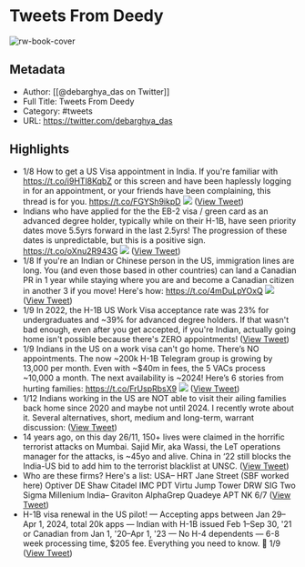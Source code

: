 # Tweets From Deedy

![rw-book-cover](https://pbs.twimg.com/profile_images/1471065068041244674/eLm0sHqx.jpg)

## Metadata
- Author: [[@debarghya_das on Twitter]]
- Full Title: Tweets From Deedy
- Category: #tweets
- URL: https://twitter.com/debarghya_das

## Highlights
- 1/8 How to get a US Visa appointment in India. 
  If you're familiar with https://t.co/i9HTl8KqbZ or this screen and have been haplessly logging in for an appointment, or your friends have been complaining, this thread is for you. https://t.co/FGYSh9ikpD
  ![](https://pbs.twimg.com/media/FXHFMR5UEAIG9tz.png) ([View Tweet](https://twitter.com/debarghya_das/status/1545232964740493312))
- Indians who have applied for the the EB-2 visa / green card as an advanced degree holder, typically while on their H-1B, have seen priority dates move 5.5yrs forward in the last 2.5yrs!
  The progression of these dates is unpredictable, but this is a positive sign. https://t.co/oXnu2R943G
  ![](https://pbs.twimg.com/media/FUDXLlRUsAAwtZC.jpg) ([View Tweet](https://twitter.com/debarghya_das/status/1531460473735917568))
- 1/8 If you're an Indian or Chinese person in the US, immigration lines are long. You (and even those based in other countries) can land a Canadian PR in 1 year while staying where you are and become a Canadian citizen in another 3 if you move! 
  Here's how: https://t.co/4mDuLpYOxQ
  ![](https://pbs.twimg.com/media/FTRAOYLUYAAyQRl.jpg) ([View Tweet](https://twitter.com/debarghya_das/status/1527916791246118912))
- 1/9 In 2022, the H-1B US Work Visa acceptance rate was 23% for undergraduates and ~39% for advanced degree holders. If that wasn't bad enough, even after you get accepted, if you're Indian, actually going home isn't possible because there's ZERO appointments! ([View Tweet](https://twitter.com/debarghya_das/status/1520966725210042368))
- 1/9 Indians in the US on a work visa can't go home. There’s NO appointments.
  The now ~200k H-1B Telegram group is growing by 13,000 per month.
  Even with ~$40m in fees, the 5 VACs process ~10,000 a month. The next availability is ~2024!
  Here’s 6 stories from hurting families: https://t.co/FrUspRbsX9
  ![](https://pbs.twimg.com/media/FdYyFEpUcAADZEL.jpg) ([View Tweet](https://twitter.com/debarghya_das/status/1573500185166028801))
- 1/12 Indians working in the US are NOT able to visit their ailing families back home since 2020 and maybe not until 2024. I recently wrote about it.
  Several alternatives, short, medium and long-term, warrant discussion: ([View Tweet](https://twitter.com/debarghya_das/status/1574595809298903045))
- 14 years ago, on this day 26/11, 150+ lives were claimed in the horrific terrorist attacks on Mumbai.
  Sajid Mir, aka Wassi, the LeT operations manager for the attacks, is ~45yo and alive. China in ‘22 still blocks the India-US bid to add him to the terrorist blacklist at UNSC. ([View Tweet](https://twitter.com/debarghya_das/status/1596554773360091136))
- Who are these firms? Here's a list:
  USA–
  HRT
  Jane Street (SBF worked here)
  Optiver
  DE Shaw
  Citadel
  IMC
  PDT
  Virtu
  Jump
  Tower
  DRW
  SIG
  Two Sigma
  Millenium
  India–
  Graviton
  AlphaGrep
  Quadeye
  APT
  NK
  6/7 ([View Tweet](https://twitter.com/debarghya_das/status/1598507511123890177))
- H-1B visa renewal in the US pilot!
  — Accepting apps between Jan 29–Apr 1, 2024, total 20k apps
  — Indian with H-1B issued Feb 1–Sep 30, '21 or Canadian from Jan 1, '20–Apr 1, '23
  — No H-4 dependents
  — 6-8 week processing time, $205 fee.
  Everything you need to know.
  🧵
  1/9 ([View Tweet](https://twitter.com/debarghya_das/status/1745094396163375172))
